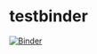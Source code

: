 # testbinder

[![Binder](https://mybinder.org/badge_logo.svg)](https://mybinder.org/v2/gh/vtcon/testbinder/HEAD)
